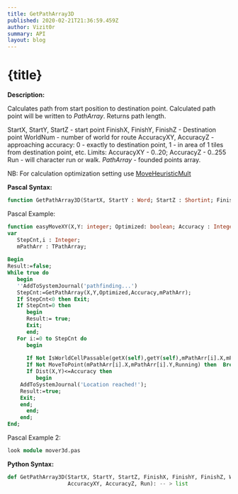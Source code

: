 ```yaml
---
title: GetPathArray3D
published: 2020-02-21T21:36:59.459Z
author: Vizit0r
summary: API
layout: blog
---
```


# {title}

**Description:**

Calculates path from start position to destination point. Calculated path point will be written to *PathArray*. Returns path length.
 
StartX, StartY, StartZ - start point
FinishX, FinishY, FinishZ - Destination point
WorldNum - number of world for route
AccuracyXY, AccuracyZ - approaching accuracy: 0 - exactly to destination point, 1 - in area of 1 tiles from destination point, etc. Limits: AccuracyXY - 0..20; AccuracyZ - 0..255
Run - will character run or walk.
*PathArray* - founded points array.

NB: For calculation optimization setting use [MoveHeuristicMult](Api/MoveHeuristicMult)

**Pascal Syntax:**

```pascal
function GetPathArray3D(StartX, StartY : Word; StartZ : Shortint; FinishX, FinishY : Word; FinishZ : Shortint; WorldNum : Byte; AccuracyXY, AccuracyZ : Integer; Run : Boolean; var PathArray : TPathArray) : Integer;

```
Pascal Example:
```pascal
function easyMoveXY(X,Y: integer; Optimized: boolean; Accuracy : Integer; Running: boolean): boolean; 
var 
   StepCnt,i : Integer; 
   mPathArr : TPathArray;
 
Begin 
Result:=false; 
While true do 
   begin 
   ''AddToSystemJournal('pathfinding...') 
   StepCnt:=GetPathArray(X,Y,Optimized,Accuracy,mPathArr); 
   If StepCnt<0 then Exit; 
   If StepCnt=0 then 
      begin 
      Result:= true; 
      Exit; 
      end; 
   For i:=0 to StepCnt do 
      begin 
 
      If Not IsWorldCellPassable(getX(self),getY(self),mPathArr[i].X,mPathArr[i].Y,WorldNum,getZ(self)) then  Break; 
      If Not MoveToPoint(mPathArr[i].X,mPathArr[i].Y,Running) then  Break; 
      If Dist(X,Y)<=Accuracy then 
         begin 
    AddToSystemJournal('Location reached!'); 
    Result:=true; 
    Exit; 
    end; 
      end; 
    end; 
End;
```
Pascal Example 2:
```pascal
look module mover3d.pas
```

**Python Syntax:**
```python
def GetPathArray3D(StartX, StartY, StartZ, FinishX, FinishY, FinishZ, WorldNum,
                   AccuracyXY, AccuracyZ, Run): -- > list
```